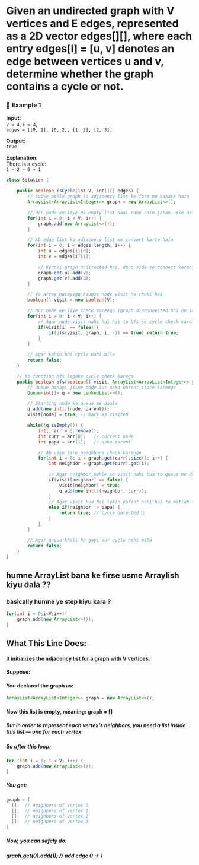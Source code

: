 # Given an undirected graph with V vertices and E edges, represented as a 2D vector edges[][], where each entry edges[i] = [u, v] denotes an edge between vertices u and v, determine whether the graph contains a cycle or not.
### 🧪 Example 1

**Input:**  
`V = 4`, `E = 4`,  
`edges = [[0, 1], [0, 2], [1, 2], [2, 3]]`

**Output:**  
`true`

**Explanation:**  
There is a cycle:  
`1 → 2 → 0 → 1`

```java
class Solution {

    public boolean isCycle(int V, int[][] edges) {
        // Sabse pehle graph ko adjacency list ke form me banate hain
        ArrayList<ArrayList<Integer>> graph = new ArrayList<>();

        // Har node ke liye ek empty list daal rahe hain jahan uske neighbors aayenge
        for(int i = 0; i < V; i++) {
            graph.add(new ArrayList<>());
        }

        // Ab edge list ko adjacency list me convert karte hain
        for(int i = 0; i < edges.length; i++) {
            int u = edges[i][0];
            int v = edges[i][1];

            // Kyunki graph undirected hai, dono side se connect karenge
            graph.get(u).add(v);
            graph.get(v).add(u);
        }

        // Ye array batayega kaunse node visit ho chuki hai
        boolean[] visit = new boolean[V];

        // Har node ke liye check karenge (graph disconnected bhi ho sakta hai)
        for(int i = 0; i < V; i++) {
            // Agar node visit nahi hui hai to bfs se cycle check karo
            if(visit[i] == false) {
                if(bfs(visit, graph, i, -1) == true) return true;
            }
        }

        // Agar kahin bhi cycle nahi mila
        return false;
    }

    // Ye function bfs lagake cycle check karega
    public boolean bfs(boolean[] visit, ArrayList<ArrayList<Integer>> graph, int node, int parent) {
        // Queue banayi jisme node aur uska parent store karenge
        Queue<int[]> q = new LinkedList<>();

        // Starting node ko queue me daala
        q.add(new int[]{node, parent});
        visit[node] = true; // mark as visited

        while(!q.isEmpty()) {
            int[] arr = q.remove();
            int curr = arr[0];   // current node
            int papa = arr[1];   // uska parent

            // Ab uske sare neighbors check karenge
            for(int i = 0; i < graph.get(curr).size(); i++) {
                int neighbor = graph.get(curr).get(i);

                // Agar neighbor pehle se visit nahi hua to queue me daal do
                if(visit[neighbor] == false) {
                    visit[neighbor] = true;
                    q.add(new int[]{neighbor, curr});
                }
                // Agar visit hua hai lekin parent nahi hai to matlab cycle mil gaya
                else if(neighbor != papa) {
                    return true; // cycle detected 🚨
                }
            }
        }

        // Agar queue khali ho gayi aur cycle nahi mila
        return false;
    }
}

```
## humne ArrayList bana ke firse usme Arraylish kiyu dala ?? 
### basically humne ye step kiyu kara ? 
```java 
for(int i = 0;i<V;i++){
    graph.add(new ArrayList<>());
}
```
## What This Line Does:
#### It initializes the adjacency list for a graph with V vertices.

#### Suppose:
#### You declared the graph as:
```java
ArrayList<ArrayList<Integer>> graph = new ArrayList<>();
```
#### Now this list is empty, meaning: graph = []
##### But in order to represent each vertex’s neighbors, you need a list inside this list — one for each vertex.
##### So after this loop:
```java
for (int i = 0; i < V; i++) {
    graph.add(new ArrayList<>());
}
```
##### You get:
```java
graph = [
  [],  // neighbors of vertex 0
  [],  // neighbors of vertex 1
  [],  // neighbors of vertex 2
  [],  // neighbors of vertex 3
]
```
##### Now, you can safely do:
##### graph.get(0).add(1); // add edge 0 -> 1
